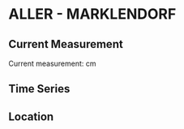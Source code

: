 # ALLER - MARKLENDORF

## Current Measurement

Current measurement: <Value topic="rivers/pegel-online/ALLER/MARKLENDORF/measurementValue"/> cm

## Time Series

<TimeSeries topic="rivers/pegel-online/ALLER/MARKLENDORF/measurementValue" period="week" />

## Location

<WorldMap>
  <Marker lat="52.68275727270215" lon="9.70345575731809" labelTopic="rivers/pegel-online/ALLER/MARKLENDORF/measurementValue" />
</WorldMap>
